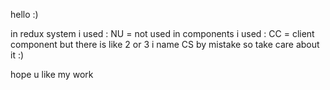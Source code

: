 hello :)

in redux system i used : NU = not used
in components i used : CC = client component but there is like 2 or 3 i name CS by mistake so take care about it :)

hope u like my work

